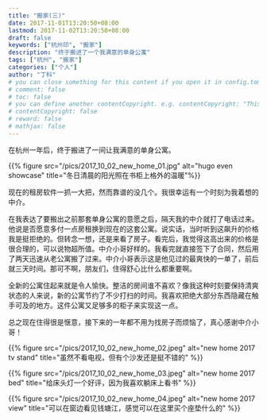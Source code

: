 ```yaml
---
title: "搬家(三)"
date: 2017-11-01T13:20:50+08:00
lastmod: 2017-11-02T13:20:50+08:00
draft: false
keywords: ["杭州印", "搬家"]
description: "终于搬进了一个我满意的单身公寓"
tags: ["杭州", "搬家"]
categories: ["个人"]
author: "丁科"
# you can close something for this content if you open it in config.toml.
# comment: false
# toc: false
# you can define another contentCopyright. e.g. contentCopyright: "This is an another copyright."
# contentCopyright: false
# reward: false
# mathjax: false
---
```


在杭州一年后，终于搬进了一间让我满意的单身公寓。

{{% figure src="/pics/2017_10_02_new_home_01.jpg" alt="hugo even showcase" title="冬日清晨的阳光照在书柜上格外的温暖"%}}
<!--more-->

现在的租房软件一抓一大把，然而靠谱的没几个。我很幸运有一个时刻为我着想的中介。

在我表达了要搬出之前那套单身公寓的意愿之后，隔天我的中介就打了电话过来。他说是否愿意多付一点房租换到现在的这套公寓。说实话，当时听到这飙升的价格我是挺拒绝的。但转念一想，还是来看了房子。看完后，我觉得这高出来的价格是很合理的，可以说物超所值。中介小哥好样的。我看完就直接签下了合同，然后用了两天迅速从老公寓搬了过来。中介小哥表示这是他见过的最爽快的一单了，前后就三天时间。那可不啊，朋友们，住得舒心比什么都重要啊。

全新的公寓住起来就是令人愉快。整洁的房间谁不喜欢？像我这种时刻要保持清爽状态的人来说，新的公寓节约了不少打扫的时间。我喜欢把绝大部分东西隐藏在触手可及的地方。这件公寓又足够多的柜子来实现这一点。

总之现在住得很是惬意，接下来的一年都不用为找房子而烦恼了，真心感谢中介小哥！

{{% figure src="/pics/2017_10_02_new_home_02.jpeg" alt="new home 2017 tv stand" title="虽然不看电视，但有个沙发还是挺不错的" %}}

{{% figure src="/pics/2017_10_02_new_home_03.jpeg" alt="new home 2017 bed" title="给床头灯一个好评，因为我喜欢躺床上看书" %}}

{{% figure src="/pics/2017_10_02_new_home_04.jpeg" alt="new home 2017 view" title="可以在窗边看见钱塘江，感觉可以在这里买个座垫什么的" %}}
